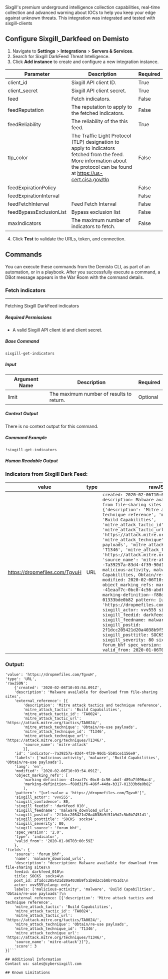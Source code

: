 Sixgill's premium underground intelligence collection capabilities, real-time collection and advanced warning about IOCs to help you keep your edge against unknown threats.
This integration was integrated and tested with sixgill-clients
## Configure Sixgill_Darkfeed on Demisto

1. Navigate to **Settings** > **Integrations** > **Servers & Services**.
2. Search for Sixgill DarkFeed Threat Intelligence.
3. Click **Add instance** to create and configure a new integration instance.

| **Parameter** | **Description** | **Required** |
| --- | --- | --- |
| client_id | Sixgill API client ID. | True |
| client_secret | Sixgill API client secret. | True |
| feed | Fetch indicators. | False |
| feedReputation | The reputation to apply to the fetched indicators. | False |
| feedReliability | The reliability of the this feed. | True |
| tlp_color | The Traffic Light Protocol (TLP) designation to apply to indicators fetched from the feed. More information about the protocol can be found at https://us-cert.cisa.gov/tlp | False |
| feedExpirationPolicy |  | False |
| feedExpirationInterval |  | False |
| feedFetchInterval | Feed Fetch Interval | False |
| feedBypassExclusionList | Bypass exclusion list | False |
| maxIndicators | The maximum number of indicators to fetch. | False |

4. Click **Test** to validate the URLs, token, and connection.
## Commands
You can execute these commands from the Demisto CLI, as part of an automation, or in a playbook.
After you successfully execute a command, a DBot message appears in the War Room with the command details.
### Fetch indicators
***
Fetching Sixgill DarkFeed indicators
##### Required Permissions
 - A valid Sixgill API client id and client secret.
##### Base Command

`sixgill-get-indicators`
##### Input

| **Argument Name** | **Description** | **Required** |
| --- | --- | --- |
| limit | The maximum number of results to return. | Optional | 


##### Context Output

There is no context output for this command.

##### Command Example
```!sixgill-get-indicators ```

##### Human Readable Output

### Indicators from Sixgill Dark Feed:
|value|type|rawJSON|score|
|---|---|---|---|
| https://dropmefiles.com/TgvuH | URL | `created: 2020-02-06T10:03:54.091Z description: Malware available for download from file-sharing sites external_reference: {'description': 'Mitre attack tactics and technique reference', 'mitre_attack_tactic': 'Build Capabilities', 'mitre_attack_tactic_id': 'TA0024', 'mitre_attack_tactic_url': 'https://attack.mitre.org/tactics/TA0024/', 'mitre_attack_technique': 'Obtain/re-use payloads', 'mitre_attack_technique_id': 'T1346', 'mitre_attack_technique_url': 'https://attack.mitre.org/techniques/T1346/', 'source_name': 'mitre-attack'} id: indicator--7a39257a-83d4-4f39-90d1-5b81ce1156e9 labels: malicious-activity, malware, Build Capabilities, Obtain/re-use payloads lang: en modified: 2020-02-06T10:03:54.091Z object_marking_refs: marking-definition--41eaaf7c-0bc0-4c56-abdf-d89a7f096ac4, marking-definition--f88d31f6-486f-44da-b317-01333bde0b82 pattern: [url:value = 'https://dropmefiles.com/TgvuH'] sixgill_actor: vvv555 sixgill_confidence: 80 sixgill_feedid: darkfeed_010 sixgill_feedname: malware_download_urls sixgill_postid: 2f1dcc205421d20a4038b9f51b9d2c5b0b7451d1 sixgill_posttitle: SOCKS  socks4 sixgill_severity: 80 sixgill_source: forum_bhf spec_version: 2.0 type: indicator valid_from: 2020-01-06T03:00:59Z` | 3 |

### Output:
```[{
'value': 'https://dropmefiles.com/TgvuH', 
'type': 'URL', 
'rawJSON': 
    {'created': '2020-02-06T10:03:54.091Z', 
    'description': 'Malware available for download from file-sharing sites', 
    'external_reference': [{
        'description': 'Mitre attack tactics and technique reference', 
        'mitre_attack_tactic': 'Build Capabilities', 
        'mitre_attack_tactic_id': 'TA0024', 
        'mitre_attack_tactic_url': 'https://attack.mitre.org/tactics/TA0024/', 
        'mitre_attack_technique': 'Obtain/re-use payloads', 
        'mitre_attack_technique_id': 'T1346', 
        'mitre_attack_technique_url': 'https://attack.mitre.org/techniques/T1346/', 
        'source_name': 'mitre-attack'
        }], 
    'id': 'indicator--7a39257a-83d4-4f39-90d1-5b81ce1156e9', 
    'labels': ['malicious-activity', 'malware', 'Build Capabilities', 'Obtain/re-use payloads'], 
    'lang': 'en', 
    'modified': '2020-02-06T10:03:54.091Z', 
    'object_marking_refs': [
        'marking-definition--41eaaf7c-0bc0-4c56-abdf-d89a7f096ac4', 
        'marking-definition--f88d31f6-486f-44da-b317-01333bde0b82'
        ], 
    'pattern': "[url:value = 'https://dropmefiles.com/TgvuH']", 
    'sixgill_actor': 'vvv555', 
    'sixgill_confidence': 80, 
    'sixgill_feedid': 'darkfeed_010', 
    'sixgill_feedname': 'malware_download_urls', 
    'sixgill_postid': '2f1dcc205421d20a4038b9f51b9d2c5b0b7451d1', 
    'sixgill_posttitle': 'SOCKS  socks4', 
    'sixgill_severity': 80, 
    'sixgill_source': 'forum_bhf', 
    'spec_version': '2.0', 
    'type': 'indicator', 
    'valid_from': '2020-01-06T03:00:59Z'
    }, 
'fields': {
    'source': 'forum_bhf', 
    'name': 'malware_download_urls', 
    'description': "description: Malware available for download from file-sharing sites\n
    feedid: darkfeed_010\n
    title: SOCKS  socks4\n
    post_id: 2f1dcc205421d20a4038b9f51b9d2c5b0b7451d1\n
    actor: vvv555\nlang: en\n
    labels: ['malicious-activity', 'malware', 'Build Capabilities', 'Obtain/re-use payloads']\n
    external_reference: [{'description': 'Mitre attack tactics and technique reference', 
    'mitre_attack_tactic': 'Build Capabilities', 
    'mitre_attack_tactic_id': 'TA0024', 
    'mitre_attack_tactic_url': 'https://attack.mitre.org/tactics/TA0024/', 
    'mitre_attack_technique': 'Obtain/re-use payloads', 
    'mitre_attack_technique_id': 'T1346', 
    'mitre_attack_technique_url': 'https://attack.mitre.org/techniques/T1346/', 
    'source_name': 'mitre-attack'}]"}, 
    'score': 3
}]```

## Additional Information
Contact us: sales@cybersixgill.com

## Known Limitations
